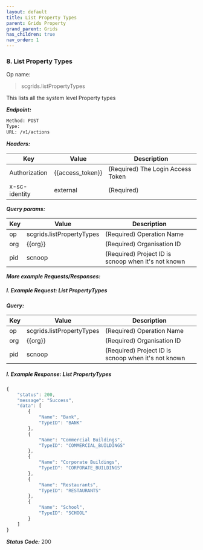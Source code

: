 ```yaml
---
layout: default
title: List Property Types
parent: Grids Property
grand_parent: Grids
has_children: true
nav_order: 1
---
```



### 8. List Property Types


Op name: 

> scgrids.listPropertyTypes 

This lists all the system level Property types


***Endpoint:***

```bash
Method: POST
Type: 
URL: /v1/actions
```


***Headers:***

| Key | Value | Description |
| --- | ------|-------------|
| Authorization | {{access_token}} | (Required) The Login Access Token |
| x-sc-identity | external | (Required) |



***Query params:***

| Key | Value | Description |
| --- | ------|-------------|
| op | scgrids.listPropertyTypes | (Required) Operation Name |
| org | {{org}} | (Required) Organisation ID |
| pid | scnoop | (Required) Project ID is scnoop when it's not known |



***More example Requests/Responses:***


##### I. Example Request: List PropertyTypes



***Query:***

| Key | Value | Description |
| --- | ------|-------------|
| op | scgrids.listPropertyTypes | (Required) Operation Name |
| org | {{org}} | (Required) Organisation ID |
| pid | scnoop | (Required) Project ID is scnoop when it's not known |



##### I. Example Response: List PropertyTypes
```js
{
    "status": 200,
    "message": "Success",
    "data": [
        {
            "Name": "Bank",
            "TypeID": "BANK"
        },
        {
            "Name": "Commercial Buildings",
            "TypeID": "COMMERCIAL_BUILDINGS"
        },
        {
            "Name": "Corporate Buildings",
            "TypeID": "CORPORATE_BUILDINGS"
        },
        {
            "Name": "Restaurants",
            "TypeID": "RESTAURANTS"
        },
        {
            "Name": "School",
            "TypeID": "SCHOOL"
        }
    ]
}
```


***Status Code:*** 200

<br>